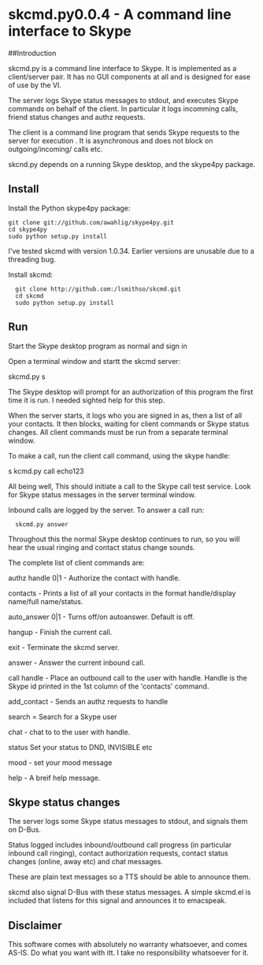 # skcmd.py0.0.4  - A command line interface to Skype
##Introduction

skcmd.py is a command line interface to Skype. It is implemented as a client/server  pair. It has no GUI components at all and is designed for ease of use by the VI. 

The server logs Skype status messages to stdout, and executes Skype
commands on behalf of the client. In particular it logs incomming calls, friend  status changes and authz requests.

The client is a command line program that sends Skype requests to the
server for execution .  It is asynchronous and does not block on
outgoing/incoming/ calls etc.

skcnd.py depends on a running Skype desktop, and the skype4py package.

## Install

Install the Python skype4py package:


```
git clone git://github.com/awahlig/skype4py.git
cd skype4py
sudo python setup.py install
```

I've tested skcmd with version 1.0.34. Earlier versions are unusable due to a threading bug.

Install skcmd:


```
  git clone http://github.com:/lsmithso/skcmd.git
  cd skcmd
  sudo python setup.py install
```

## Run

Start the Skype desktop program as normal and sign in

Open a terminal window and startt the skcmd server:

 skcmd.py s

The Skype desktop will prompt for an authorization of this program the first time it is run. I needed sighted help for this step. 

When the server starts, it logs who you are signed in as, then a list
of all your contacts. It then blocks, waiting for client commands or
Skype status changes.   All client commands must be run from a separate terminal window.


To make a call, run the client call command, using the skype handle:

 s    kcmd.py call echo123  

All being well, This should initiate a call to the Skype call test service.  Look for Skype status messages in the server terminal window.


Inbound calls are logged by the server. To answer  a call run:

      skcmd.py answer

Throughout this the normal Skype desktop continues to run, so you will
hear the usual ringing and contact status change sounds.

The complete list of client commands are:


authz handle 0|1 - Authorize   the contact with handle.

contacts - Prints a list of all your contacts in the format  handle/display name/full name/status.

auto_answer 0|1 - Turns off/on autoanswer. Default is off.

hangup - Finish the current call.

exit - Terminate the  skcmd server.

answer - Answer the current inbound call.

call handle - Place an outbound call to the user with handle. Handle
is the Skype id printed in the 1st column of the 'contacts' command.

add_contact  - Sends an authz requests to handle

search = Search for a Skype user

chat - chat to to the user with handle.

status  Set your status to DND, INVISIBLE  etc

   mood - set your mood message

help - A breif help message.


## Skype status changes

The server logs some Skype status messages to stdout, and  signals them on D-Bus.

Status logged includes inbound/outbound call progress (in particular
inbound call ringing), contact authorization requests, contact status
changes (online, away etc) and chat messages.

These are plain text messages so a TTS should be able to announce them.

skcmd also signal D-Bus with these status messages. A simple skcmd.el is included that listens for this signal and announces it to emacspeak. 



## Disclaimer

This software comes with absolutely no warranty whatsoever, and comes
AS-IS.  Do what you want with itt. I take no responsibility whatsoever
for it.



